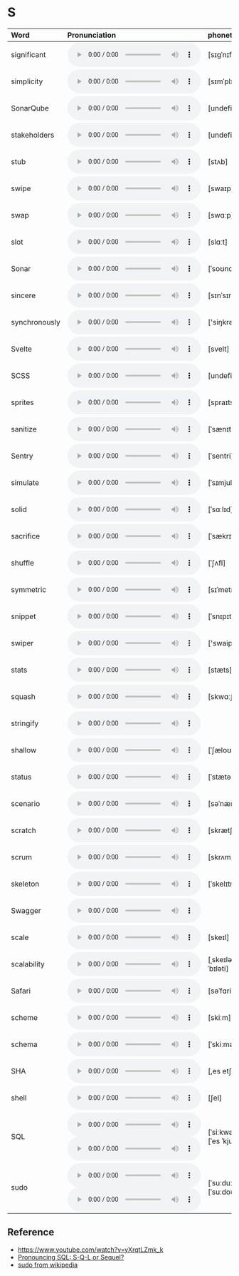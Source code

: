 
# S

| Word  | Pronunciation | phonetic |
| :-- | :-- | :-- |
| significant | <audio src="/awesome-pronunciation/public/audio/significant.mp3" controls="controls" controlslist="nodownload"></audio> | [sɪɡˈnɪfɪkənt] |
| simplicity | <audio src="/awesome-pronunciation/public/audio/simplicity.mp3" controls="controls" controlslist="nodownload"></audio> | [sɪmˈplɪsəti] |
| SonarQube | <audio src="/awesome-pronunciation/public/audio/SonarQube.mp3" controls="controls" controlslist="nodownload"></audio> | [undefined] |
| stakeholders | <audio src="/awesome-pronunciation/public/audio/stakeholders.mp3" controls="controls" controlslist="nodownload"></audio> | [undefined] |
| stub | <audio src="/awesome-pronunciation/public/audio/stub.mp3" controls="controls" controlslist="nodownload"></audio> | [stʌb] |
| swipe | <audio src="/awesome-pronunciation/public/audio/swipe.mp3" controls="controls" controlslist="nodownload"></audio> | [swaɪp] |
| swap | <audio src="/awesome-pronunciation/public/audio/swap.mp3" controls="controls" controlslist="nodownload"></audio> | [swɑːp] |
| slot | <audio src="/awesome-pronunciation/public/audio/slot.mp3" controls="controls" controlslist="nodownload"></audio> | [slɑːt] |
| Sonar | <audio src="/awesome-pronunciation/public/audio/Sonar.mp3" controls="controls" controlslist="nodownload"></audio> | [ˈsoʊnɑːr] |
| sincere | <audio src="/awesome-pronunciation/public/audio/sincere.mp3" controls="controls" controlslist="nodownload"></audio> | [sɪnˈsɪr] |
| synchronously | <audio src="/awesome-pronunciation/public/audio/synchronously.mp3" controls="controls" controlslist="nodownload"></audio> | ['siŋkrənəsli] |
| Svelte | <audio src="/awesome-pronunciation/public/audio/Svelte.mp3" controls="controls" controlslist="nodownload"></audio> | [svelt] |
| SCSS | <audio src="/awesome-pronunciation/public/audio/SCSS.mp3" controls="controls" controlslist="nodownload"></audio> | [undefined] |
| sprites | <audio src="/awesome-pronunciation/public/audio/sprites.mp3" controls="controls" controlslist="nodownload"></audio> | [spraɪts] |
| sanitize | <audio src="/awesome-pronunciation/public/audio/sanitize.mp3" controls="controls" controlslist="nodownload"></audio> | [ˈsænɪtaɪz] |
| Sentry | <audio src="/awesome-pronunciation/public/audio/Sentry.mp3" controls="controls" controlslist="nodownload"></audio> | [ˈsentri] |
| simulate | <audio src="/awesome-pronunciation/public/audio/simulate.mp3" controls="controls" controlslist="nodownload"></audio> | [ˈsɪmjuleɪt] |
| solid | <audio src="/awesome-pronunciation/public/audio/solid.mp3" controls="controls" controlslist="nodownload"></audio> | [ˈsɑːlɪd] |
| sacrifice | <audio src="/awesome-pronunciation/public/audio/sacrifice.mp3" controls="controls" controlslist="nodownload"></audio> | [ˈsækrɪfaɪs] |
| shuffle | <audio src="/awesome-pronunciation/public/audio/shuffle.mp3" controls="controls" controlslist="nodownload"></audio> | [ˈʃʌfl] |
| symmetric | <audio src="/awesome-pronunciation/public/audio/symmetric.mp3" controls="controls" controlslist="nodownload"></audio> | [sɪˈmetrɪk] |
| snippet | <audio src="/awesome-pronunciation/public/audio/snippet.mp3" controls="controls" controlslist="nodownload"></audio> | [ˈsnɪpɪt] |
| swiper | <audio src="/awesome-pronunciation/public/audio/swiper.mp3" controls="controls" controlslist="nodownload"></audio> | ['swaipə] |
| stats | <audio src="/awesome-pronunciation/public/audio/stats.mp3" controls="controls" controlslist="nodownload"></audio> | [stæts] |
| squash | <audio src="/awesome-pronunciation/public/audio/squash.mp3" controls="controls" controlslist="nodownload"></audio> | [skwɑːʃ] |
| stringify | <audio src="/awesome-pronunciation/public/audio/stringify.mp3" controls="controls" controlslist="nodownload"></audio> |  |
| shallow | <audio src="/awesome-pronunciation/public/audio/shallow.mp3" controls="controls" controlslist="nodownload"></audio> | [ˈʃæloʊ] |
| status | <audio src="/awesome-pronunciation/public/audio/status.mp3" controls="controls" controlslist="nodownload"></audio> | [ˈstætəs] |
| scenario | <audio src="/awesome-pronunciation/public/audio/scenario.mp3" controls="controls" controlslist="nodownload"></audio> | [səˈnærioʊ] |
| scratch | <audio src="/awesome-pronunciation/public/audio/scratch.mp3" controls="controls" controlslist="nodownload"></audio> | [skrætʃ] |
| scrum | <audio src="/awesome-pronunciation/public/audio/scrum.mp3" controls="controls" controlslist="nodownload"></audio> | [skrʌm] |
| skeleton | <audio src="/awesome-pronunciation/public/audio/skeleton.mp3" controls="controls" controlslist="nodownload"></audio> | [ˈskelɪtn] |
| Swagger | <audio src="/awesome-pronunciation/public/audio/Swagger.mp3" controls="controls" controlslist="nodownload"></audio> |  |
| scale | <audio src="/awesome-pronunciation/public/audio/scale.mp3" controls="controls" controlslist="nodownload"></audio> | [skeɪl] |
| scalability | <audio src="/awesome-pronunciation/public/audio/scalability.mp3" controls="controls" controlslist="nodownload"></audio> | [ˌskeɪləˈbɪləti] |
| Safari | <audio src="/awesome-pronunciation/public/audio/Safari.mp3" controls="controls" controlslist="nodownload"></audio> | [səˈfɑri] |
| scheme | <audio src="/awesome-pronunciation/public/audio/scheme.mp3" controls="controls" controlslist="nodownload"></audio> | [skiːm] |
| schema | <audio src="/awesome-pronunciation/public/audio/schema.mp3" controls="controls" controlslist="nodownload"></audio> | [ˈskiːmə] |
| SHA | <audio src="/awesome-pronunciation/public/audio/SHA.mp3" controls="controls" controlslist="nodownload"></audio> | [,es etʃ 'e] |
| shell | <audio src="/awesome-pronunciation/public/audio/shell.mp3" controls="controls" controlslist="nodownload"></audio> | [ʃel] |
| SQL | <audio src="/awesome-pronunciation/public/audio/SQL-0.mp3" controls="controls" controlslist="nodownload"></audio><br/><audio src="/awesome-pronunciation/public/audio/SQL-1.mp3" controls="controls" controlslist="nodownload"></audio> | [ˈsiːkwəl]<br/>[ˈes ˈkjuː ˈel] |
| sudo | <audio src="/awesome-pronunciation/public/audio/sudo-0.mp3" controls="controls" controlslist="nodownload"></audio><br/><audio src="/awesome-pronunciation/public/audio/sudo-1.mp3" controls="controls" controlslist="nodownload"></audio> | [ˈsuːduː]<br/>[ˈsuːdoʊ] |

## Reference

- https://www.youtube.com/watch?v=yXrqtLZmk_k
- [Pronouncing SQL: S-Q-L or Sequel?](http://patorjk.com/blog/2012/01/26/pronouncing-sql-s-q-l-or-sequel/)
- [sudo from wikipedia](https://en.wikipedia.org/wiki/Sudo)
